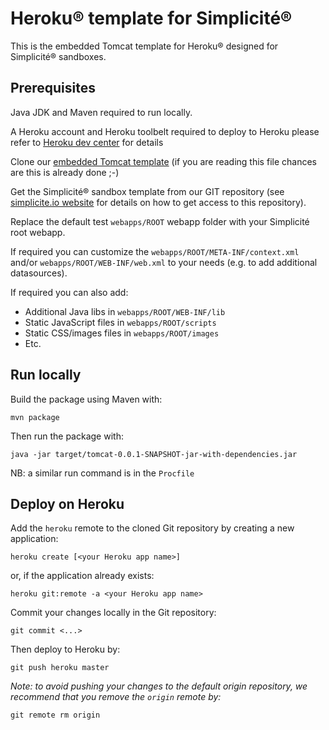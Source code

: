 Heroku&reg; template for Simplicit&eacute;&reg;
===============================================

This is the embedded Tomcat template for Heroku&reg; designed for Simplicit&eacute;&reg; sandboxes.

Prerequisites
-------------

Java JDK and Maven required to run locally.

A Heroku account and Heroku toolbelt required to deploy to Heroku
please refer to [Heroku dev center](https://devcenter.heroku.com/) for details

Clone our [embedded Tomcat template](https://github.com/simplicitesoftware/heroku-template) (if you are reading this file chances are this is already done ;-)

Get the Simplicit&eacute;&reg; sandbox template from our GIT repository
(see [simplicite.io website](http://www.simplicite.io) for details on how to get access to this repository).

Replace the default test `webapps/ROOT` webapp folder with your Simplicit&eacute; root webapp.

If required you can customize the `webapps/ROOT/META-INF/context.xml` and/or `webapps/ROOT/WEB-INF/web.xml` to your needs (e.g. to add additional datasources).

If required you can also add:

- Additional Java libs in `webapps/ROOT/WEB-INF/lib`
- Static JavaScript files in `webapps/ROOT/scripts`
- Static CSS/images files in `webapps/ROOT/images`
- Etc.

Run locally
-----------

Build the package using Maven with:

```
mvn package
```

Then run the package with:

```
java -jar target/tomcat-0.0.1-SNAPSHOT-jar-with-dependencies.jar
```

NB: a similar run command is in the `Procfile`

Deploy on Heroku
----------------

Add the `heroku` remote to the cloned Git repository by creating a new application:

```
heroku create [<your Heroku app name>]
```

or, if the application already exists:

```
heroku git:remote -a <your Heroku app name>
```

Commit your changes locally in the Git repository:

```
git commit <...>
```

Then deploy to Heroku by:

```
git push heroku master
```

_Note: to avoid pushing your changes to the default origin repository, we recommend that you remove the `origin` remote by:_

```
git remote rm origin
```
